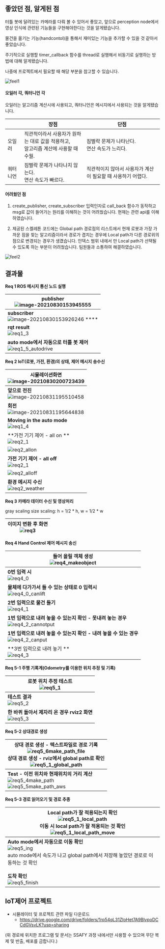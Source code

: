 ## **좋았던 점, 알게된 점**

터틀 봇에 달려있는 카메라를 다뤄 볼 수 있어서 좋았고, 앞으로 perception node에서 영상 인식에 관련된 기능들을 구현해야한다는 것을 알게됐습니다.

물건을 옮기는 기능(handcontol)을 통해서 재미있는 기능을 추가할 수 있을 것 같아서 좋았습니다.

주기적으로 실행할 timer_callback 함수를 thread로 실행해서 비동기로 실행하는 방법에 대해 알게됐습니다. 

나중에 프로젝트에서 필요할 때 해당 부분을 참고할 수 있습니다.

![feel1](C:\Users\user\Desktop\BlueBird\images\feel1.PNG)





#### **오일러 각, 쿼터니언 각**

오일러는 알고리즘 계산시에 사용되고, 쿼터니언은 메시지에서 사용되는 것을 알게됐습니다.

|          | 장점                                                         | 단점                                                         |
| -------- | ------------------------------------------------------------ | ------------------------------------------------------------ |
| 오일러   | 직관적이라서 사용자가 원하는 대로 값을 적용하고,<br />알고리즘 계산에 사용할 때 수월. | 짐벌락 문제가 나타난다.<br />연산 속도가 느리다.             |
| 쿼터니언 | 짐벌락 문제가 나타나지 않는다.<br />연산 속도가 빠르다.      | 직관적이지 않아서 사용자가 계산이 필요할  때 사용하기 어렵다. |





#### **어려웠던 점**

1. create_publisher, create_subscriber 입력인자로  call_back 함수가 동작하고 msg로 값이 들어가는 원리를 이해하는 것이 어려웠습니다. 현재는 관련 api를 이해하였습니다.

2. 제공된 스켈레톤 코드에는 Global path 경로점의 리스트에서 현재 로봇과 가장 가까운 점을 찾는 알고리즘이라서 경로가 겹치는 경우에 Local path가 다른 경로위의 점으로 변경되는 경우가 생겼습니다.
   인덱스 범위 내에서 만 Local path가 선택될 수 있도록 하는 부분이 어려웠습니다. 팀원들과 소통하여 해결하였습니다.

![feel2](C:\Users\user\Desktop\BlueBird\images\feel2.PNG)



## 결과물

**Req 1 ROS 메시지 통신 노드 실행**

| publisher<br />![image-20210830153945555](./images/image-20210830153945555.png) |
| ------------------------------------------------------------ |
| **subscriber**<br />![image-20210830153926246](./images/image-20210830153926246.png)                                            **** |
| **rqt result**<br />![req1_3](./images/req1_3.PNG)           |
| **auto mode에서 자동으로 터틀 봇 제어**<br />![req1_5_autodrive](./images/req1_5_autodrive.PNG) |





**Req 2 IoT(로봇, 가전, 환경)의 상태, 제어 메시지 송수신**

| **시뮬레이션화면**<br />![image-20210830200723439](./images/image-20210830200723439.png) |
| ------------------------------------------------------------ |
| **앞으로 전진**<br />![image-20210831195510458](./images/image-20210831195510458.png)<br /> |
| **회전**<br />![image-20210831195644838](./images/image-20210831195644838.png) |
| **Moving in the auto mode**<br />![req1_4](./images/req1_4.PNG) |
| **가전 기기 제어 - all on **<br />![req2_1](./images/req2_1.PNG) |
| ![req2_allon](./images/req2_allon.PNG)                       |
| **가전 기기 제어 - all off**<br />![req2_1](./images/req2_2.PNG) |
| ![req2_alloff](./images/req2_alloff.PNG)                     |
| **환경 메시지 수신**<br />![req2_weather](./images/req2_weather.PNG) |



**Req 3 카메라 데이터 수신 및 영상처리**

gray scaling
size scaling: h = 1/2 * h, w =  1/2 * w

| **이미지 변환 후 화면**<br />![req3](./images/req3.PNG) |
| ------------------------------------------------------- |





**Req 4 Hand Control 제어 메시지 송신**

| 들어 올릴 객체 생성<br />![req4_makeobject](./images/req4_makeobject.PNG) |
| ------------------------------------------------------------ |
| **0번 입력 시**<br />![req4_0](./images/req4_0.PNG)          |
| **물체에 다가가서 들 수 있는 상태로 0 입력시**<br />![req4_0_canlift](./images/req4_0_canlift.PNG) |
| **2번 입력으로 물건 들기**<br />![req4_1](./images/req4_1.PNG) |
| **1번 입력으로 내려 놓을 수 있는지 확인 - 못내려 놓는 경우** <br />![req4_2_cannotput](./images/req4_2_cannotput.PNG) |
| **1번 입력으로 내려 놓을 수 있는지 확인 - 내려 놓을 수 있는 경우** <br />![req4_2_canput](./images/req4_2_canput.PNG) |
| **3번 입력으로 내려 놓기 **<br />![req4_3](./images/req4_3.PNG) |



**Req 5-1 주행 기록계(Odometry를 이용한 위치 추정 및 기록)**

| **로봇 위치 추정 테스트**<br />![req5_1](./images/req5_1.PNG) |
| ------------------------------------------------------------ |
| **테스트 결과**<br />![req5_2](./images/req5_2.PNG)          |
| **한 바퀴 돌아서 제자리 온 경우 rviz2 화면**<br />![req5_3](./images/req5_3.PNG) |



**Req 5-2 상대경로 생성**

| **상대 경로 생성 - 텍스트파일로 경로 기록**<br />![req5_6make_path_file](./images/req5_6make_path_file.PNG)<br />**상대 경로 생성 - rviz에서 global path로 확인**<br />![req5_1_global_path](./images/req5_1_global_path.PNG) |
| ------------------------------------------------------------ |
| **Test - 이전 위치와 현재위치의 거리 계산**<br />![req5_4make_path](./images/req5_4make_path.PNG)<br />![req5_5make_path_aws](./images/req5_5make_path_aws.PNG) |

**Req 5-3 경로 읽어오기 및 경로 추종** 

| **Local path가 잘 적용되는지 확인**<br />![req5_1_local_path](./images/req5_1_local_path.PNG)<br />**이동 시 local path가 잘 적용되는 것 확인**<br />![req5_1_local_path_move](./images/req5_1_local_path_move.PNG) |
| ------------------------------------------------------------ |
| **Auto mode에서 자동으로 이동 확인**<br />![req5_ing](./images/req5_ing.PNG)<br />auto mode에서 속도가 나고 global path에서 저장해 놓았던 경로로 이동하는 것 확인<br /><br />**도착 확인**<br />![req5_finish](./images/req5_finish.PNG) |







## IoT제어 프로젝트

* 시뮬레이터 및 프로젝트 관련 파일 다운로드
  - https://drive.google.com/drive/folders/1rp54qL31ZIoHet7A9BlvpoDCCdGVsvLK?usp=sharing

(위 경로에 위치한 프로그램 및 문서는 SSAFY 과정 내에서만 사용할 수 있으며 무단 복제 및 반출, 배포를 금합니다.)
